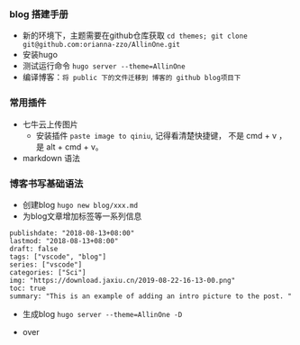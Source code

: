 ### blog 搭建手册
- 新的环境下，主题需要在github仓库获取 `cd themes; git clone git@github.com:orianna-zzo/AllinOne.git`
- 安装hugo
- 测试运行命令 `hugo server --theme=AllinOne`
- 编译博客：`将 public 下的文件迁移到 博客的 github blog项目下`


### 常用插件
- 七牛云上传图片
    - 安装插件 `paste image to qiniu`, 记得看清楚快捷键， 不是 cmd + v ， 是 alt + cmd + v。
- markdown 语法


### 博客书写基础语法
- 创建blog `hugo new blog/xxx.md`
- 为blog文章增加标签等一系列信息
```
publishdate: "2018-08-13+08:00"
lastmod: "2018-08-13+08:00"
draft: false
tags: ["vscode", "blog"]
series: ["vscode"]
categories: ["Sci"]
img: "https://download.jaxiu.cn/2019-08-22-16-13-00.png"
toc: true
summary: "This is an example of adding an intro picture to the post. "
```
- 生成blog `hugo server --theme=AllinOne -D`

- over
